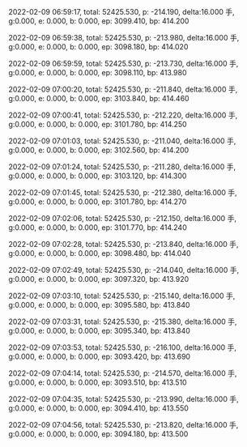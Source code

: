2022-02-09 06:59:17, total: 52425.530, p: -214.190, delta:16.000 手, g:0.000, e: 0.000, b: 0.000, ep: 3099.410, bp: 414.200

2022-02-09 06:59:38, total: 52425.530, p: -213.980, delta:16.000 手, g:0.000, e: 0.000, b: 0.000, ep: 3098.180, bp: 414.020

2022-02-09 06:59:59, total: 52425.530, p: -213.730, delta:16.000 手, g:0.000, e: 0.000, b: 0.000, ep: 3098.110, bp: 413.980

2022-02-09 07:00:20, total: 52425.530, p: -211.840, delta:16.000 手, g:0.000, e: 0.000, b: 0.000, ep: 3103.840, bp: 414.460

2022-02-09 07:00:41, total: 52425.530, p: -212.220, delta:16.000 手, g:0.000, e: 0.000, b: 0.000, ep: 3101.780, bp: 414.250

2022-02-09 07:01:03, total: 52425.530, p: -211.040, delta:16.000 手, g:0.000, e: 0.000, b: 0.000, ep: 3102.560, bp: 414.200

2022-02-09 07:01:24, total: 52425.530, p: -211.280, delta:16.000 手, g:0.000, e: 0.000, b: 0.000, ep: 3103.120, bp: 414.300

2022-02-09 07:01:45, total: 52425.530, p: -212.380, delta:16.000 手, g:0.000, e: 0.000, b: 0.000, ep: 3101.780, bp: 414.270

2022-02-09 07:02:06, total: 52425.530, p: -212.150, delta:16.000 手, g:0.000, e: 0.000, b: 0.000, ep: 3101.770, bp: 414.240

2022-02-09 07:02:28, total: 52425.530, p: -213.840, delta:16.000 手, g:0.000, e: 0.000, b: 0.000, ep: 3098.480, bp: 414.040

2022-02-09 07:02:49, total: 52425.530, p: -214.040, delta:16.000 手, g:0.000, e: 0.000, b: 0.000, ep: 3097.320, bp: 413.920

2022-02-09 07:03:10, total: 52425.530, p: -215.140, delta:16.000 手, g:0.000, e: 0.000, b: 0.000, ep: 3095.580, bp: 413.840

2022-02-09 07:03:31, total: 52425.530, p: -215.380, delta:16.000 手, g:0.000, e: 0.000, b: 0.000, ep: 3095.340, bp: 413.840

2022-02-09 07:03:53, total: 52425.530, p: -216.100, delta:16.000 手, g:0.000, e: 0.000, b: 0.000, ep: 3093.420, bp: 413.690

2022-02-09 07:04:14, total: 52425.530, p: -214.570, delta:16.000 手, g:0.000, e: 0.000, b: 0.000, ep: 3093.510, bp: 413.510

2022-02-09 07:04:35, total: 52425.530, p: -213.990, delta:16.000 手, g:0.000, e: 0.000, b: 0.000, ep: 3094.410, bp: 413.550

2022-02-09 07:04:56, total: 52425.530, p: -213.820, delta:16.000 手, g:0.000, e: 0.000, b: 0.000, ep: 3094.180, bp: 413.500